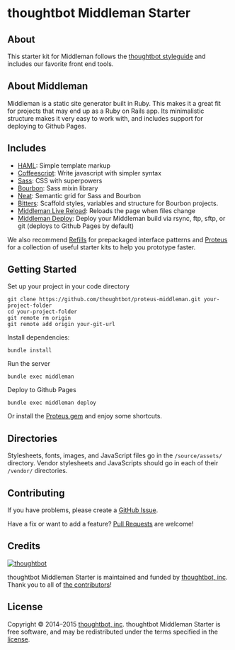 # thoughtbot Middleman Starter

## About

This starter kit for Middleman follows the
[thoughtbot styleguide](https://github.com/thoughtbot/guides) and includes our
favorite front end tools.

## About Middleman

Middleman is a static site generator built in Ruby. This makes it a great fit
for projects that may end up as a Ruby on Rails app. Its minimalistic structure
makes it very easy to work with, and includes support for deploying to Github
Pages.

## Includes

* [HAML](http://haml.info):
  Simple template markup
* [Coffeescript](http://coffeescript.org):
  Write javascript with simpler syntax
* [Sass](http://sass-lang.com):
  CSS with superpowers
* [Bourbon](http://bourbon.io):
  Sass mixin library
* [Neat](http://neat.bourbon.io):
  Semantic grid for Sass and Bourbon
* [Bitters](http://bitters.bourbon.io):
  Scaffold styles, variables and structure for Bourbon projects.
* [Middleman Live Reload](https://github.com/middleman/middleman-livereload):
  Reloads the page when files change
* [Middleman Deploy](https://github.com/karlfreeman/middleman-deploy):
  Deploy your Middleman build via rsync, ftp, sftp, or git (deploys to Github Pages by default)

We also recommend [Refills](http://refills.bourbon.io/) for prepackaged interface patterns and [Proteus](http://github.com/thoughtbot/proteus) for a collection of useful
starter kits to help you prototype faster.

## Getting Started

Set up your project in your code directory
```
git clone https://github.com/thoughtbot/proteus-middleman.git your-project-folder
cd your-project-folder
git remote rm origin
git remote add origin your-git-url
```

Install dependencies:
```
bundle install
```

Run the server
```
bundle exec middleman
```

Deploy to Github Pages
```
bundle exec middleman deploy
```

Or install the [Proteus gem](https://github.com/thoughtbot/proteus) and enjoy some shortcuts.

## Directories

Stylesheets, fonts, images, and JavaScript files go in the `/source/assets/` directory.
Vendor stylesheets and JavaScripts should go in each of their `/vendor/` directories.

## Contributing

If you have problems, please create a
[GitHub Issue](https://github.com/thoughtbot/proteus-middleman/issues).

Have a fix or want to add a feature?
[Pull Requests](https://github.com/thoughtbot/proteus-middleman/pulls) are welcome!

## Credits

[![thoughtbot](http://images.thoughtbot.com/bourbon/thoughtbot-logo.svg)](http://thoughtbot.com)

thoughtbot Middleman Starter is maintained and funded by [thoughtbot, inc](http://thoughtbot.com). Thank you to all of [the contributors](https://github.com/thoughtbot/proteus-middleman/contributors)!

## License

Copyright © 2014–2015 [thoughtbot, inc](http://thoughtbot.com). thoughtbot Middleman Starter is free software, and may be redistributed under the terms specified in the [license](https://github.com/thoughtbot/bourbon/blob/master/LICENSE.md).
